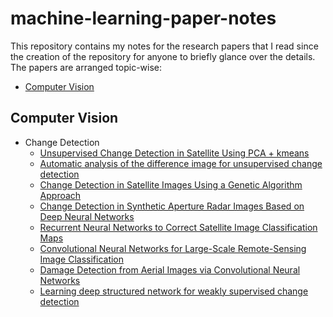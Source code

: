 # machine-learning-paper-notes
This repository contains my notes for the research papers that I read since the creation of the repository for anyone to briefly glance over the details. The papers are arranged topic-wise:

- [Computer Vision](https://github.com/dalmia/machine-learning-paper-notes/tree/master/computer-vision)

## Computer Vision

- Change Detection
  - [Unsupervised Change Detection in Satellite Using PCA + kmeans]()
  - [Automatic analysis of the difference image for unsupervised change detection]()
  - [Change Detection in Satellite Images Using a Genetic Algorithm Approach]()
  - [Change Detection in Synthetic Aperture Radar Images Based on Deep Neural Networks]()
  - [Recurrent Neural Networks to Correct Satellite Image Classification Maps]()
  - [Convolutional Neural Networks for Large-Scale Remote-Sensing Image Classification]()
  - [Damage Detection from Aerial Images via Convolutional Neural Networks]()
  - [Learning deep structured network for weakly supervised change detection]()
